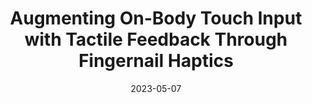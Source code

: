---
title: 'Augmenting On-Body Touch Input with Tactile Feedback Through Fingernail Haptics'
authors: 'Tran, Peter Khoa Duc and Gadepalli, Purna Valli Anusha and Lee, Jaeyeon and Nittala, Aditya Shekhar'
venue: "CHI '23"
doi: 'https://doi.org/10.1145/3544548.3581473'
reason: 'A systematically study of on body fingernail hpatics.'
picked_by: 'Jiasheng Li'
date: 2023-05-07
---